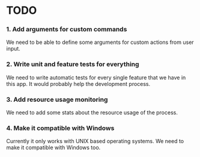 # TODO

### 1. Add arguments for custom commands
We need to be able to define some arguments for custom actions from user input.

### 2. Write unit and feature tests for everything
We need to write automatic tests for every single feature that we have in this app.
It would probably help the development process.

### 3. Add resource usage monitoring
We need to add some stats about the resource usage of the process.

### 4. Make it compatible with Windows
Currently it only works with UNIX based operating systems.
We need to make it compatible with Windows too.
